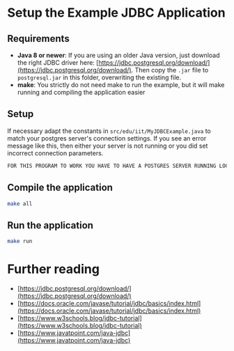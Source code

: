 # Setup the Example JDBC Application

## Requirements 

- **Java 8 or newer**: If you are using an older Java version, just download the right JDBC driver here: [https://jdbc.postgresql.org/download/](https://jdbc.postgresql.org/download/). Then copy the `.jar` file to `postgresql.jar` in this folder, overwriting the existing file.
- **make**: You strictly do not need make to run the example, but it will make running and compiling the application easier

## Setup

If necessary adapt the constants in `src/edu/iit/MyJDBCExample.java` to match your postgres server's connection settings. If you see an error message like this, then either your server is not running or you did set incorrect connection parameters.

~~~sh
FOR THIS PROGRAM TO WORK YOU HAVE TO HAVE A POSTGRES SERVER RUNNING LOCALLY (OR DOCKER) AT 127.0.0.1 WITH PORT 5432 AND DATABASE university AND USER postgres WITH PASSWORD test
~~~

## Compile the application

~~~sh
make all
~~~

## Run the application

~~~sh
make run
~~~

# Further reading

- [https://jdbc.postgresql.org/download/](https://jdbc.postgresql.org/download/)
- [https://docs.oracle.com/javase/tutorial/jdbc/basics/index.html](https://docs.oracle.com/javase/tutorial/jdbc/basics/index.html)
- [https://www.w3schools.blog/jdbc-tutorial](https://www.w3schools.blog/jdbc-tutorial)
- [https://www.javatpoint.com/java-jdbc](https://www.javatpoint.com/java-jdbc)
